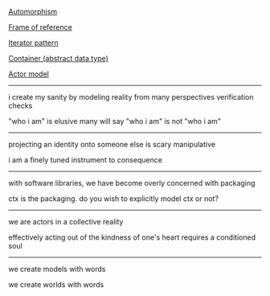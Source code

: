 <a href="https://www.wikiwand.com/en/Automorphism" target="_blank">Automorphism</a>

<a href="https://www.wikiwand.com/en/Frame_of_reference" target="_blank">Frame of reference</a>

<a href="http://www.wikiwand.com/en/Iterator_pattern" target="_blank">Iterator pattern</a>

<a href="http://www.wikiwand.com/en/Container_(abstract_data_type)" target="_blank">Container (abstract data type)</a>

<a href="http://www.wikiwand.com/en/Actor_model" target="_blank">Actor model</a>

---

i create my sanity by modeling reality from many perspectives
  verification checks

"who i am" is elusive
  many will say "who i am" is not "who i am"

---

projecting an identity onto someone else is scary manipulative

i am a finely tuned instrument to consequence

---

with software libraries, we have become overly concerned with packaging

ctx is the packaging. do you wish to explicitly model ctx or not?

---

we are actors in a collective reality

effectively acting out of the kindness of one's heart requires a conditioned soul

---

we create models with words

we create worlds with words
